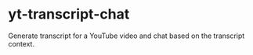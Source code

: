 # yt-transcript-chat
Generate transcript for a YouTube video and chat based on the transcript context.
